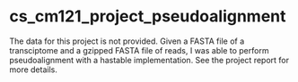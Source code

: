 # cs_cm121_project_pseudoalignment
The data for this project is not provided. Given a FASTA file of a transciptome and a gzipped FASTA file of reads, I was able to perform pseudoalignment with a hastable implementation. See the project report for more details.
